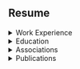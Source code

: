 
## Resume


<details><summary>Work Experience</summary><p>

<details><summary>Nationwide Insurance - [7/21/2014 - Current]</summary><p>

* Consultant - Project Architect (11/20/17 - Current)
* Consultant - Engineering (1/1/15 - 11/20/17)
* Consultant - Run Operations (7/21/14 - 1/1/15)
</p></details> 

<details><summary>Dedicated Technologies, Inc - [12/01/2013 - 07/21/2014]</summary><p>

* Consultant - SQL DBA
</p></details>

<details><summary>Nationwide Energy Partners - [7/01/2013 - 12/01/2013]</summary><p>

* SQL DBA and Developer
</p></details>

<details><summary>Manley Deas Kochalski, LLC - [5/01/2012 - 7/01/2013]</summary><p>

* Senior Database Administrator
</p></details>

<details><summary>Columbus Bureau of Credit Columbus - [2/01/2011 - 5/01/2012]</summary><p>

* Database Administrator
</p></details>

<details><summary>Travis Central Appraisal District - [8/01/2010 - 2/01/2011]</summary><p>

* Database Analyst
</p></details>

<details><summary>ScanData Systems,Inc - [1/01/2006 - 7/01/2010]</summary><p>

* Logistician and Database Administrator
</p></details>

<details><summary>The Ohio State University - [1/01/2003 - 1/01/2004]</summary><p>

* Instructor
    * Introduction to Physical Anthropology and Cultural Anthropology 
    * 2003 Fall & Winter Quarter 2004 Spring Quarter
</p></details>

<details><summary>Weller & Associates - [1/01/2001 -  1/01/2006]</summary><p>

* Principal Investigator
    * Supervised archaeological field crews and conduct extensive archaeological fieldwork and analysis
    * Completed comprehensive surveys, testing, and data recovery projects
</p></details>

<details><summary>The United States Senate - [1/01/1995]</summary><p>

* Intern
    * The U.S. Senator from Maryland, Barbara Mikulski
        * Attending hearings
        * Writing issue briefs
        * Acquiring research materials for the legislative staff
        * Clerical duties    
</p></details>
</p></details>          
          
<details><summary>Education</summary><p>          

<details><summary>The Ohio State University </summary><p>  

* 2004
  * Masters of Arts [MA]
    * Specialization
      * Physical Anthropology [Osteology]
* 2001 
  * Majors
    * Criminology
    * Criminology
  * Minors
    * Sociology
</p></details>   
</p></details>      

<details><summary>Associations</summary><p>    

* Membership
  * SQL PASS 
</p></details> 

<details><summary>Publications</summary><p>   

  * Dental Deformation
    * Agency: The U.S. Air Force
      * Internal paper utilized for instruction ... this is not an open publication
</p></details>
